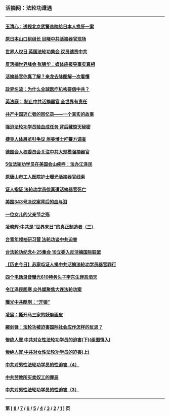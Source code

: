 ### 活摘网：法轮功遭遇
---
#### [玉清心：透视北京武警总院给日本人换肝一案](../../pages/nf5881/n13771978.md?12250430) 
#### [原日本山口组组长 目睹中共活摘器官现场](../../pages/nf5881/n13767360.md?12250430) 
#### [世界人权日 英国法轮功集会 议员谴责中共](../../pages/nf5881/n13431763.md?12250430) 
#### [反活摘世界峰会 张锦华：媒体应报导事实真相](../../pages/nf5881/n13278502.md?12250430) 
#### [活摘器官你真了解？来龙去脉图解一次看懂](../../pages/nf5881/n13013820.md?12250430) 
#### [政界名流：为什么全球医疗机构要信中共？](../../pages/nf5881/n11945479.md?12250430) 
#### [英法庭： 制止中共活摘器官 全世界有责任](../../pages/nf5881/n11330691.md?12250430) 
#### [共产中国逃亡者的回忆录——一个真实的故事](../../pages/nf5881/n10918649.md?12250430) 
#### [强迫法轮功学员验血成任务 背后藏惊天秘密](../../pages/nf5881/n4252384.md?12250430) 
#### [捷克人体展览引争议 旅美博士吁警方调查](../../pages/nf5881/n9429187.md?12250430) 
#### [德国会人权委员会关注中共大规模强摘器官](../../pages/nf5881/n8418950.md?12250430) 
#### [5位法轮功学员在美国会山疾呼：法办江泽民](../../pages/nf5881/n8101519.md?12250430) 
#### [原唐山市工人医院护士曝光活摘器官线索](../../pages/nf5881/n8076384.md?12250430) 
#### [证人指证 法轮功学员徐真遭活摘器官死亡](../../pages/nf5881/n8042467.md?12250430) 
#### [美国343号决议案背后的血与泪](../../pages/nf5881/n8020684.md?12250430) 
#### [一位女儿的父亲节之殇](../../pages/nf5881/n8014122.md?12250430) 
#### [凌晓辉:中共是“世界末日”的真正制造者（三）](../../pages/nf5881/n4210333.md?12250430) 
#### [台青年领袖研习营 法轮功谈中共迫害](../../pages/nf5881/n4141857.md?12250430) 
#### [台法轮功纪念4‧25集会 19立委入反活摘国际联盟](../../pages/nf5881/n4141821.md?12250430) 
#### [【历史今日】苏家屯证人揭中共活摘法轮功学员器官罪行](../../pages/nf5881/n4135912.md?12250430) 
#### [四个电话录音曝光610特务头子李东生罪恶滔天](../../pages/nf5881/n4040060.md?12250430) 
#### [令江泽民胆寒 众外媒聚焦大连法轮功案](../../pages/nf5881/n3932671.md?12250430) 
#### [曝光中共酷刑：“开锁”](../../pages/nf5881/n3889373.md?12250430) 
#### [凌宸：撕开马三家的妖魅画皮](../../pages/nf5881/n3849369.md?12250430) 
#### [郦剑锋：法轮功被迫害国际社会应作怎样的反思？](../../pages/nf5881/n3824560.md?12250430) 
#### [惨绝人寰 中共对女性法轮功学员的迫害(下)(组图慎入)](../../pages/nf5881/n3816285.md?12250430) 
#### [惨绝人寰 中共对女性法轮功学员的迫害(上)](../../pages/nf5881/n3815374.md?12250430) 
#### [中共对男性法轮功学员的性迫害（4）](../../pages/nf5881/n3769144.md?12250430) 
#### [中共劳教所买卖奴工的罪恶](../../pages/nf5881/n3769378.md?12250430) 
#### [中共对男性法轮功学员的性迫害（3）](../../pages/nf5881/n3768231.md?12250430) 

---
#### 第 [ [8](./8.md?12250430) / [7](./7.md?12250430) / [6](./6.md?12250430) / [5](./5.md?12250430) / [4](./4.md?12250430) / [3](./3.md?12250430) / [2](./2.md?12250430) / [1](./1.md?12250430) ] 页
